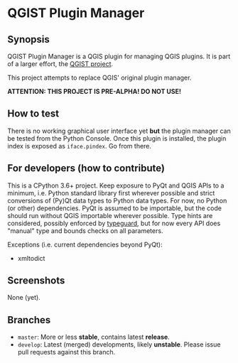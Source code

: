 # QGIST Plugin Manager

## Synopsis

QGIST Plugin Manager is a QGIS plugin for managing QGIS plugins.
It is part of a larger effort, the [QGIST project](http://www.qgist.org).

This project attempts to replace QGIS' original plugin manager.

**ATTENTION: THIS PROJECT IS PRE-ALPHA! DO NOT USE!**

## How to test

There is no working graphical user interface yet **but** the plugin manager can be tested from the Python Console. Once this plugin is installed, the plugin index is exposed as `iface.pindex`. Go from there.

## For developers (how to contribute)

This is a CPython 3.6+ project. Keep exposure to PyQt and QGIS APIs to a minimum, i.e. Python standard library first wherever possible and strict conversions of (Py)Qt data types to Python data types. For now, no Python (or other) dependencies. PyQt is assumed to be importable, but the code should run without QGIS importable wherever possible. Type hints are considered, possibly enforced by [typeguard](https://github.com/agronholm/typeguard), but for now every API does "manual" type and bounds checks on all parameters.

Exceptions (i.e. current dependencies beyond PyQt):

- xmltodict

## Screenshots

None (yet).

## Branches

* `master`: More or less **stable**, contains latest **release**.
* `develop`: Latest (merged) developments, likely **unstable**. Please issue pull requests against this branch.
